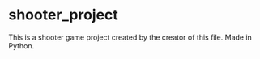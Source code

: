 # shooter_project

This is a shooter game project created by the creator of this file. Made in Python.
